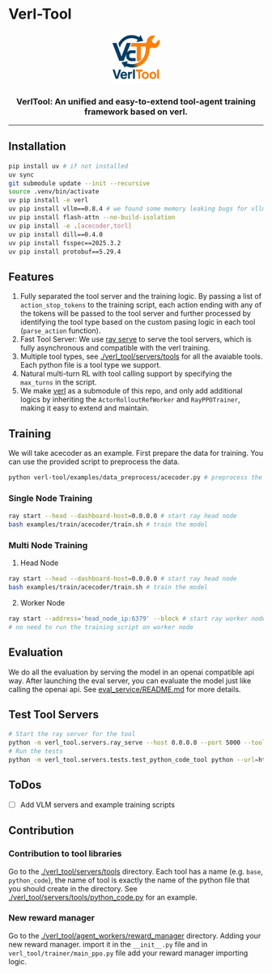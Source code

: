 # Verl-Tool

<p align="center">
  <picture>
    <source media="(prefers-color-scheme: dark)" srcset="assets/imgs/logo.png">
    <img alt="VerlTool" src="assets/imgs/logo.png" width=20%>
  </picture>
</p>

<h3 align="center">
VerlTool: An unified and easy-to-extend tool-agent training framework based on verl.
</h3>

---

<!-- <p align="center">
| <a href="https://docs.vllm.ai"><b>Documentation</b></a> | <a href="https://blog.vllm.ai/"><b>Blog</b></a> | <a href="https://arxiv.org/abs/2309.06180"><b>Paper</b></a> | <a href="https://x.com/vllm_project"><b>Twitter/X</b></a> | <a href="https://discuss.vllm.ai"><b>User Forum</b></a> | <a href="https://slack.vllm.ai"><b>Developer Slack</b></a> |
</p> -->

## Installation
```bash
pip install uv # if not installed
uv sync
git submodule update --init --recursive
source .venv/bin/activate
uv pip install -e verl
uv pip install vllm==0.8.4 # we found some memory leaking bugs for vllm==0.8.2, so choose to use 0.8.3 instead
uv pip install flash-attn --no-build-isolation
uv pip install -e .[acecoder,torl]
uv pip install dill==0.4.0
uv pip install fsspec==2025.3.2
uv pip install protobuf==5.29.4
```

## Features
1. Fully separated the tool server and the training logic. By passing a list of `action_stop_tokens` to the training script, each action ending with any of the tokens will be passed to the tool server and further processed by identifying the tool type based on the custom pasing logic in each tool (`parse_action` function). 
2. Fast Tool Server: We use [ray serve](https://docs.ray.io/en/latest/serve/index.html) to serve the tool servers, which is fully asynchronous and compatible with the verl training.
3. Multiple tool types, see [./verl_tool/servers/tools](./verl_tool/servers/tools) for all the avaiable tools. Each python file is a tool type we support.
4. Natural multi-turn RL with tool calling support by specifying the `max_turns` in the script.
5. We make [verl](https://github.com/volcengine/verl) as a submodule of this repo, and only add additional logics by inheriting the `ActorRolloutRefWorker` and `RayPPOTrainer`, making it easy to extend and maintain.

## Training

We will take acecoder as an example. First prepare the data for training. You can use the provided script to preprocess the data.
```bash
python verl-tool/examples/data_preprocess/acecoder.py # preprocess the data and save
```

### Single Node Training

```bash
ray start --head --dashboard-host=0.0.0.0 # start ray head node
bash examples/train/acecoder/train.sh # train the model
```

### Multi Node Training
1. Head Node
```bash
ray start --head --dashboard-host=0.0.0.0 # start ray head node
bash examples/train/acecoder/train.sh # train the model
```
2. Worker Node
```bash
ray start --address='head_node_ip:6379' --block # start ray worker node
# no need to run the training script on worker node
```

## Evaluation
We do all the evaluation by serving the model in an openai compatible api way. After launching the eval server, you can evaluate the model just like calling the openai api. See [eval_service/README.md](./eval_service/README.md) for more details. 

## Test Tool Servers

```bash
# Start the ray server for the tool
python -m verl_tool.servers.ray_serve --host 0.0.0.0 --port 5000 --tool_type "python_code" &
# Run the tests
python -m verl_tool.servers.tests.test_python_code_tool python --url=http://localhost:5000/get_observation
```

## ToDos
- [ ] Add VLM servers and example training scripts

## Contribution
### Contribution to tool libraries
Go to the [./verl_tool/servers/tools](./verl_tool/servers/tools) directory. Each tool has a name (e.g. `base`, `python_code`), the name of tool is exactly the name of the python file that you should create in the directory. See [./verl_tool/servers/tools/python_code.py](./verl_tool/servers/tools/python_code.py) for an example.

### New reward manager
Go to the [./verl_tool/agent_workers/reward_manager](./verl_tool/agent_workers/reward_manager) directory. Adding your new reward manager. import it in the `__init__.py` file and in `verl_tool/trainer/main_ppo.py` file add your reward manager importing logic.
